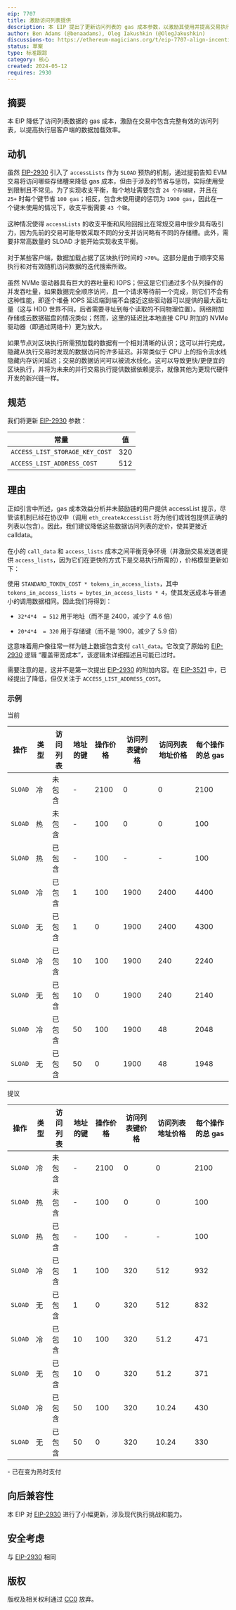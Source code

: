 ```yaml
---
eip: 7707
title: 激励访问列表提供
description: 本 EIP 提出了更新访问列表的 gas 成本参数，以激励其使用并提高交易执行效率。
author: Ben Adams (@benaadams), Oleg Iakushkin (@OlegJakushkin)
discussions-to: https://ethereum-magicians.org/t/eip-7707-align-incentives-for-access-list-provisioning/20025
status: 草案
type: 标准跟踪
category: 核心
created: 2024-05-12
requires: 2930
---
```


## 摘要

本 EIP 降低了访问列表数据的 gas 成本，激励在交易中包含完整有效的访问列表，以提高执行层客户端的数据加载效率。

## 动机

虽然 [EIP-2930](./eip-2930.md) 引入了 `accessLists` 作为 `SLOAD` 预热的机制，通过提前告知 EVM 交易将访问哪些存储槽来降低 gas 成本，但由于涉及的节省与惩罚，实际使用受到限制且不常见。为了实现收支平衡，每个地址需要包含 `24 个存储键`，并且在 `25+` 时每个键节省 `100 gas`；相反，包含未使用键的惩罚为 `1900 gas`，因此在一个键未使用的情况下，收支平衡需要 `43 个键`。\
\
这种情况使得 `accessLists` 的收支平衡和风险回报比在常规交易中很少具有吸引力，因为先前的交易可能导致采取不同的分支并访问略有不同的存储槽。此外，需要非常高数量的 SLOAD 才能开始实现收支平衡。\
\
对于某些客户端，数据加载占据了区块执行时间的 `>70%`。这部分是由于顺序交易执行和对有效随机访问数据的迭代搜索所致。\
\
虽然 NVMe 驱动器具有巨大的吞吐量和 IOPS；但这是它们通过多个队列操作的并发吞吐量，如果数据完全顺序访问，且一个请求等待前一个完成，则它们不会有这种性能，即逐个堆叠 IOPS 延迟端到端不会接近这些驱动器可以提供的最大吞吐量（这与 HDD 世界不同，后者需要寻址到每个读取的不同物理位置）。网络附加存储或云数据磁盘的情况类似；然而，这里的延迟比本地直接 CPU 附加的 NVMe 驱动器（即通过网络卡）更为放大。\
\
如果节点对区块执行所需预加载的数据有一个相对清晰的认识；这可以并行完成，隐藏从执行交易时发现的数据访问的许多延迟。非常类似于 CPU 上的指令流水线隐藏内存访问延迟；交易的数据访问可以被流水线化。这可以导致更快/更便宜的区块执行，并将为未来的并行交易执行提供数据依赖提示，就像其他为更现代硬件开发的新兴链一样。

## 规范

我们将更新 [EIP-2930](./eip-2930.md) 参数：

| 常量 | 值 |
| - | - |
| `ACCESS_LIST_STORAGE_KEY_COST` | 320 |
| `ACCESS_LIST_ADDRESS_COST` | 512 |


## 理由

正如引言中所述，gas 成本效益分析并未鼓励链的用户提供 accessList 提示，尽管该机制已经在协议中（调用 `eth_createAccessList` 将为他们或钱包提供正确的列表以包含）。因此，我们建议降低这些数据访问列表的定价，使其更接近 calldata。\
\
在小的 `call_data` 和 `access_lists` 成本之间平衡竞争环境（并激励交易发送者提供 `access_lists`，因为它们在更快的方式下是交易执行所需的），价格模型更新如下：

使用 `STANDARD_TOKEN_COST * tokens_in_access_lists`，其中 `tokens_in_access_lists = bytes_in_access_lists * 4`，使其发送成本与普通小的调用数据相同。因此我们将得到：

- `32*4*4  = 512` 用于地址（而不是 2400，减少了 4.6 倍）

- `20*4*4  = 320` 用于存储键（而不是 1900，减少了 5.9 倍）

这意味着用户像往常一样为链上数据包含支付 `call_data`。它改变了原始的
[EIP-2930](./eip-2930.md) 逻辑
“覆盖带宽成本”，该逻辑未详细描述且可能已过时。

需要注意的是，这并不是第一次提出 [EIP-2930](./eip-2930.md) 的附加内容。在 [EIP-3521](./eip-3521.md) 中，已经提出了降低，但仅关注于 `ACCESS_LIST_ADDRESS_COST`。

### 示例

当前

| 操作 | 类型 | 访问列表 | 地址的键 | 操作价格 | 访问列表键价格 | 访问列表地址价格 | 每个操作的总 gas |
|------|------|-------------|------------------|----------|----------------------|-------------------------|------------------|
| `SLOAD` | 冷 | 未包含 | - | 2100 | 0 | 0 | 2100 |
| `SLOAD` | 热 | 未包含 | - | 100 | 0 | 0 | 100 |
| `SLOAD` | 热 | 已包含 | - | 100 | - | - | 100 |
| `SLOAD` | 冷 | 已包含 | 1 | 100 | 1900 | 2400 | 4400 |
| `SLOAD` | 无 | 已包含 | 1 | 0 | 1900 | 2400 | 4300 |
| `SLOAD` | 冷 | 已包含 | 10 | 100 | 1900 | 240 | 2240 |
| `SLOAD` | 无 | 已包含 | 10 | 0 | 1900 | 240 | 2140 |
| `SLOAD` | 冷 | 已包含 | 50 | 100 | 1900 | 48 | 2048 |
| `SLOAD` | 无 | 已包含 | 50 | 0 | 1900 | 48 | 1948 |


提议

| 操作  | 类型 | 访问列表   | 地址的键 | 操作价格 | 访问列表键价格 | 访问列表地址价格 | 每个操作的总 gas |
|-------|------|---------------|------------------|----------|----------------------|-------------------------|------------------|
| `SLOAD` | 冷 | 未包含  | -                | 2100     | 0                    | 0                       | 2100             |
| `SLOAD` | 热 | 未包含  | -                | 100      | 0                    | 0                       | 100              |
| `SLOAD` | 热 | 已包含      | -                | 100      | -                    | -                       | 100              |
| `SLOAD` | 冷 | 已包含      | 1                | 100      | 320                  | 512                     | 932              |
| `SLOAD` | 无 | 已包含      | 1                | 0        | 320                  | 512                     | 832              |
| `SLOAD` | 冷 | 已包含      | 10               | 100      | 320                  | 51.2                    | 471              |
| `SLOAD` | 无 | 已包含      | 10               | 0        | 320                  | 51.2                    | 371              |
| `SLOAD` | 冷 | 已包含      | 50               | 100      | 320                  | 10.24                   | 430              |
| `SLOAD` | 无 | 已包含      | 50               | 0        | 320                  | 10.24                   | 330              |


\- 已在变为热时支付

## 向后兼容性

本 EIP 对
[EIP-2930](./eip-2930.md) 进行了小幅更新，涉及现代执行挑战和能力。

## 安全考虑

与
[EIP-2930](./eip-2930.md) 相同


## 版权

版权及相关权利通过 [CC0](../LICENSE.md) 放弃。